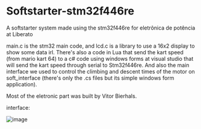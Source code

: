 # Softstarter-stm32f446re
A softstarter system made using the stm32f446re for eletrônica de potência at Liberato

main.c is the stm32 main code, and lcd.c is a library to use a 16x2 display to show some data irl.
There's also a code in Lua that send the kart speed (from mario kart 64) to a c# code using windows forms at visual studio that will send
the kart speed through serial to Stm32f446re. And also the main interface we used to control the climbing and descent times of the motor 
on soft_interface (there's only the .cs files but its simple windows form application).

Most of the eletronic part was built by Vitor Bierhals.

interface:

![image](https://user-images.githubusercontent.com/56324869/71425999-3b41e680-2682-11ea-8d1e-80cfd4e5604d.png)




